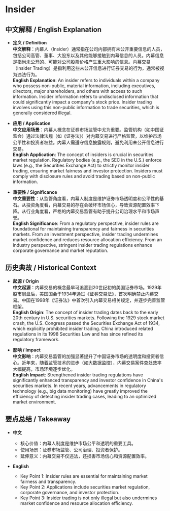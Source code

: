 # Insider

## 中文解释 / English Explanation

* **定义 / Definition**  
  **中文解释**：内幕人（Insider）通常指在公司内部拥有未公开重要信息的人员，包括公司高管、董事、大股东以及其他能够接触到内幕信息的人员。内幕信息是指尚未公开的、可能对公司股票价格产生重大影响的信息。内幕交易（Insider Trading）是指利用这些未公开信息进行证券交易的行为，通常被视为违法行为。  
  **English Explanation**: An insider refers to individuals within a company who possess non-public, material information, including executives, directors, major shareholders, and others with access to such information. Insider information refers to undisclosed information that could significantly impact a company's stock price. Insider trading involves using this non-public information to trade securities, which is generally considered illegal.

* **应用 / Application**  
  **中文应用场景**：内幕人概念在证券市场监管中尤为重要。监管机构（如中国证监会）通过法律法规（如《证券法》）对内幕交易进行严格监管，以维护市场公平性和投资者权益。内幕人需遵守信息披露规则，避免利用未公开信息进行交易。  
  **English Application**: The concept of insiders is crucial in securities market regulation. Regulatory bodies (e.g., the SEC in the U.S.) enforce laws (e.g., the Securities Exchange Act) to strictly monitor insider trading, ensuring market fairness and investor protection. Insiders must comply with disclosure rules and avoid trading based on non-public information.

* **重要性 / Significance**  
  **中文重要性**：从监管角度看，内幕人制度是维护证券市场透明度和公平性的基石。从投资角度看，内幕交易的存在会破坏市场信心，导致资源配置效率下降。从行业角度看，严格的内幕交易监管有助于提升公司治理水平和市场声誉。  
  **English Significance**: From a regulatory perspective, insider rules are foundational for maintaining transparency and fairness in securities markets. From an investment perspective, insider trading undermines market confidence and reduces resource allocation efficiency. From an industry perspective, stringent insider trading regulations enhance corporate governance and market reputation.

## 历史典故 / Historical Context

* **起源 / Origin**  
  **中文起源**：内幕交易的概念最早可追溯到20世纪初的美国证券市场。1929年股市崩盘后，美国国会于1934年通过《证券交易法》，首次明确禁止内幕交易。中国在1998年《证券法》中首次引入内幕交易相关规定，并逐步完善监管框架。  
  **English Origin**: The concept of insider trading dates back to the early 20th century in U.S. securities markets. Following the 1929 stock market crash, the U.S. Congress passed the Securities Exchange Act of 1934, which explicitly prohibited insider trading. China introduced related regulations in its 1998 Securities Law and has since refined its regulatory framework.

* **影响 / Impact**  
  **中文影响**：内幕交易监管的加强显著提升了中国证券市场的透明度和投资者信心。近年来，随着监管技术的进步（如大数据监控），内幕交易案件查处效率大幅提高，市场环境逐步优化。  
  **English Impact**: Strengthened insider trading regulations have significantly enhanced transparency and investor confidence in China's securities markets. In recent years, advancements in regulatory technology (e.g., big data monitoring) have greatly improved the efficiency of detecting insider trading cases, leading to an optimized market environment.

## 要点总结 / Takeaway

* **中文**  
  - 核心价值：内幕人制度是维护市场公平和透明的重要工具。  
  - 使用场景：证券市场监管、公司治理、投资者保护。  
  - 延伸意义：内幕交易不仅违法，还损害市场信心和资源配置效率。  

* **English**  
  - Key Point 1: Insider rules are essential for maintaining market fairness and transparency.  
  - Key Point 2: Applications include securities market regulation, corporate governance, and investor protection.  
  - Key Point 3: Insider trading is not only illegal but also undermines market confidence and resource allocation efficiency.